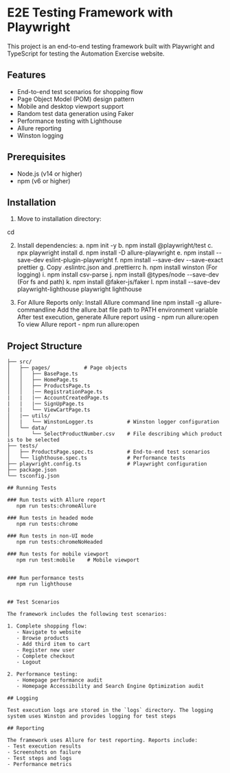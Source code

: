 # E2E Testing Framework with Playwright

This project is an end-to-end testing framework built with Playwright and TypeScript for testing the Automation Exercise website.

## Features

- End-to-end test scenarios for shopping flow
- Page Object Model (POM) design pattern
- Mobile and desktop viewport support
- Random test data generation using Faker
- Performance testing with Lighthouse
- Allure reporting
- Winston logging

## Prerequisites

- Node.js (v14 or higher)
- npm (v6 or higher)

## Installation

1. Move to installation directory:

cd <Your Directory>

2. Install dependencies:
   a. npm init -y
   b. npm install @playwright/test
   c. npx playwright install
   d. npm install -D allure-playwright
   e. npm install --save-dev eslint-plugin-playwright
   f. npm install --save-dev --save-exact prettier
   g. Copy .eslintrc.json and .prettierrc
   h. npm install winston (For logging)
   i. npm install csv-parse
   j. npm install @types/node --save-dev (For fs and path)
   k. npm install @faker-js/faker
   l. npm install --save-dev playwright-lighthouse playwright lighthouse

3. For Allure Reports only:
   Install Allure command line
      npm install -g allure-commandline
   Add the allure.bat file path to PATH environment variable
   After test execution, generate Allure report using -
      npm run allure:open
   To view Allure report -
      npm run allure:open


## Project Structure

```
├── src/
│   ├── pages/           # Page objects
│   │   ├── BasePage.ts
│   │   ├── HomePage.ts
│   │   ├── ProductsPage.ts
│   │   |── RegistrationPage.ts
|   |   |── AccountCreatedPage.ts
|   |   |── SignUpPage.ts
|   |   └── ViewCartPage.ts
│   |── utils/
│   |   └── WinstonLogger.ts           # Winston logger configuration
│   └── data/
│       └── SelectProductNumber.csv    # File describing which product is to be selected
├── tests/
│   ├── ProductsPage.spec.ts           # End-to-end test scenarios
│   └── lighthouse.spec.ts             # Performance tests
├── playwright.config.ts               # Playwright configuration
├── package.json
└── tsconfig.json

## Running Tests

### Run tests with Allure report
   npm run tests:chromeAllure

### Run tests in headed mode
   npm run tests:chrome

### Run tests in non-UI mode
   npm run tests:chromeNoHeaded

### Run tests for mobile viewport
   npm run test:mobile    # Mobile viewport


### Run performance tests
   npm run lighthouse


## Test Scenarios

The framework includes the following test scenarios:

1. Complete shopping flow:
   - Navigate to website
   - Browse products
   - Add third item to cart
   - Register new user
   - Complete checkout
   - Logout

2. Performance testing:
   - Homepage performance audit
   - Homepage Accessibility and Search Engine Optimization audit

## Logging

Test execution logs are stored in the `logs` directory. The logging system uses Winston and provides logging for test steps

## Reporting

The framework uses Allure for test reporting. Reports include:
- Test execution results
- Screenshots on failure
- Test steps and logs
- Performance metrics
